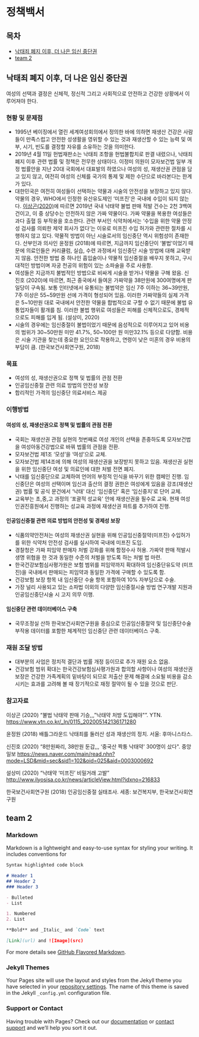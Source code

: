 # 정책백서
## 목차

* [낙태죄 폐지 이후, 더 나은 임신 중단권](##낙태죄-폐지-이후,-더-나은-임신-중단권)
* [team 2](##team-2)


## 낙태죄 폐지 이후, 더 나은 임신 중단권

여성의 선택과 결정은 신체적, 정신적 그리고 사회적으로 안전하고 건강한 상황에서 이루어져야 한다.

### 현황 및 문제점

* 1995년 베이징에서 열린 세계여성회의에서 정의한 바에 의하면 재생산 건강은 사람들이 만족스럽고 안전한 성생활을 영위할 수 있는 것과 재생산할 수 있는 능력 및 여부, 시기, 빈도를 결정할 자유를 소유하는 것을 의미한다.
* 2019년 4월 11일 헌법재판소는 낙태죄 조항을 헌법불합치로 판결 내렸으나, 낙태죄 폐지 이후 관련 법률 및 정책은 전무한 상태이다. 이정미 의원이 모자보건법 일부 개정 법률안을 지난 20대 국회에서 대표발의 하였으나 여성의 성, 재생산권 관점을 담고 있지 않고, 여전히 여성의 신체를 국가의 통제 및 제한 수단으로 바라본다는 한계가 있다.
* 대한민국은 여전히 여성들이 선택하는 약물과 시술의 안전성을 보장하고 있지 않다. 약물의 경우, WHO에서 인정한 유산유도제인 ‘미프진'은 국내에 수입이 되지 않는다. [이상곤(2020)](https://www.ytn.co.kr/_ln/0115_202005142136171280)에 따르면 2019년 국내 낙태약 불법 판매 적발 건수는 2천 3백여건이고, 이 중 상당수는 안전하지 않은 가짜 약물이다. 가짜 약물을 복용한 여성들은 과다 출혈 등 부작용을 호소한다. 관련 부서인 식약처에서는 ‘수입을 위한 약물 안정성 검사를 의뢰한 제약 회사가 없다’는 이유로 미프진 수입 허가와 관련한 절차를 시행하지 않고 있다. 약물적 방법이 아닌 시술로서의 임신중단 역시 위험성이 존재한다. 산부인과 의사인 윤정원 (2018)에 따르면, 지금까지 임신중단이 ‘불법'이었기 때문에 의료인들은 커리큘럼, 실습, 수련 과정에서 임신중단 시술 방법에 대해 교육받지 않음. 안전한 방법 중 하나인 흡입술이나 약물적 임신중절을 배우지 못하고, 구시대적인 방법이며 자궁 천공의 위험이 있는 소파술을 주로 사용함.
* 여성들은 지금까지 불법적인 방법으로 비싸게 시술을 받거나 약물을 구해 왔음. 신진호 (2020)에 따르면, 최근 중국에서 들여온 가짜약을 38만원에 300여명에게 판 일당이 구속됨. 보통 인터넷에서 유통되는 불법약은 임신 7주 이하는 36~39만원, 7주 이상은 55~59만원 선에 가격이 형성되어 있음. 이러한 가짜약들의 실제 가격은 5~10만원 대로 국내에서 안전한 약물을 합법적으로 구할 수 없기 때문에 불법 유통업자들이 활개를 침. 이러한 불법 행위로 여성들은 피해를 신체적으로도, 경제적으로도 피해를 입게 됨. (설상미, 2020)
* 시술의 경우에는 임신중절이 불법이었기 때문에 음성적으로 이루어지고 있어 비용의 범위가 30~50만원 미만 41.7%, 50~100만 원 미만32.1% 등으로 다양함. 비용은 시술 기관을 찾는데 중요한 요인으로 작용하고, 연령이 낮은 미혼의 경우 비용의 부담이 큼. (한국보건사회연구원, 2018)

### 목표

* 여성의 성, 재생산권으로 정책 및 법률의 관점 전환
* 인공임신중절 관련 의료 방법의 안전성 보장
* 합리적인 가격의 임신중단 의료서비스 제공

### 이행방법

#### 여성의 성, 재생산권으로 정책 및 법률의 관점 전환

* 국회는 재생산권 관점 실현의 첫번째로 여성 개인의 선택을 존중하도록 모자보건법을 여성아동건강법으로 바꿔 법률의 관점을 전환.
* 모자보건법 제1조 ‘모성’을 ‘여성’으로 교체.
* 모자보건법  제14조에 의해 여성의 재생산권을 보장받지 못하고 있음. 재생산권 실현을 위한 임신중단 여성 및 의료인에 대한 처벌 전면 폐지.
* 낙태를 임신중단으로 교체하여 언어의 부정적 인식을 바꾸기 위한 캠페인 진행. 임신중단은 여성의 선택이며 임신과 출산의 결정 권한은 여성에게 있음을 강조(재생산권) 법률 및 공식 문건에서 ‘낙태' 대신 ‘임신중단' 혹은 ‘임신중지’로 단어 교체.
* 교육부는 초,중,고 과정의 ‘포괄적 성교육' 안에 재생산권을 필수로 교육. 현재 여성인권진흥원에서 진행하는 성교육 과정에 재생산권 파트를 추가하여 진행.

#### 인공임신중절 관련 의료 방법의 안전성 및 경제성 보장

* 식품의약안전처는 여성의 재생산권 실현을 위해 인공임신중절약(미프진) 수입허가를 위한 식약처 안전성 검사를 실시하여 국내에 미프진 도입. 
* 경찰청은 가짜 피임약 판매자 처벌 강화를 위해 함정수사 허용. 가짜약 판매 적발시 생명 위협을 한 것과 동일한 수준의 처벌을 받도록 하는 처벌 법 마련.
* 한국건강보험심사평가원은 보험 범위를 피임약까지 확대하여 임신중단유도약 (미프진)을 국내에서 판매되는 피임약과 동일한 가격에 구매할 수 있도록 함. 
* 건강보험 보장 항목 내 임신중단 수술 항목 포함하여 10% 자부담으로 수술.
* 가장 널리 사용되고 있는 소파법 이외의 다양한 임신중절시술 방법 연구개발 지원과 인공임신중단시술 시 고지 의무 이행. 

#### 임신중단 관련 데이터베이스 구축

* 국무조정실 산하 한국보건사회연구원을 중심으로 인공임신중절약 및 임신중단수술 부작용 데이터를 포함한 체계적인 임신중단 관련 데이터베이스 구축.

### 재원 조달 방법

* 대부분의 사업은 정치적 결단과 법률 개정 등이므로 추가 재원 요소 없음.
* 건강보험 범위 확대는 한국건강보험심사평가원과 합의할 사항이나 여성의 재생산권 보장은 건강한 가족계획의 밑바탕이 되므로 저출산 문제 해결에 소요될 비용을 감소시키는 효과를 고려해 볼 때 장기적으로 재정 절약이 될 수 있을 것으로 판단.

### 참고자료

이상곤 (2020) “불법 낙태약 판매 기승,,,”낙태약 처방 도입해야"”. YTN. https://www.ytn.co.kr/_ln/0115_202005142136171280

윤정원 (2018) 배틀그라운드 낙태죄를 둘러산 성과 재생산의 정치. 서울: 후마니스타스.

신진호 (2020) “8만원짜리, 38만원 둔갑,,, ‘중국산 짝퉁 낙태약' 300명이 샀다". 중앙일보 https://news.naver.com/main/read.nhn?mode=LSD&mid=sec&sid1=102&oid=025&aid=0003000692

설상미 (2020) “낙태약 ‘미프진’ 비밀거래 고발” http://www.ilyosisa.co.kr/news/articleView.html?idxno=216833

한국보건사회연구원 (2018) 인공임신중절 실태조사. 세종: 보건복지부, 한국보건사회연구원



## team 2










### Markdown

Markdown is a lightweight and easy-to-use syntax for styling your writing. It includes conventions for

```markdown
Syntax highlighted code block

# Header 1
## Header 2
### Header 3

- Bulleted
- List

1. Numbered
2. List

**Bold** and _Italic_ and `Code` text

[Link](url) and ![Image](src)
```

For more details see [GitHub Flavored Markdown](https://guides.github.com/features/mastering-markdown/).



### Jekyll Themes

Your Pages site will use the layout and styles from the Jekyll theme you have selected in your [repository settings](https://github.com/miraesociety/miraesociety.github.io/settings). The name of this theme is saved in the Jekyll `_config.yml` configuration file.

### Support or Contact

Having trouble with Pages? Check out our [documentation](https://docs.github.com/categories/github-pages-basics/) or [contact support](https://github.com/contact) and we’ll help you sort it out.
